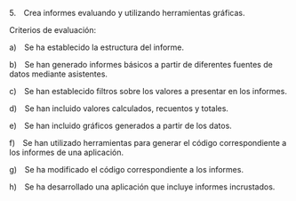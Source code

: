 5. Crea informes evaluando y utilizando herramientas gráficas.

Criterios de evaluación:

a) Se ha establecido la estructura del informe.

b) Se han generado informes básicos a partir de diferentes fuentes de datos mediante asistentes.

c) Se han establecido filtros sobre los valores a presentar en los informes.

d) Se han incluido valores calculados, recuentos y totales.

e) Se han incluido gráficos generados a partir de los datos.

f) Se han utilizado herramientas para generar el código correspondiente a los informes de una aplicación.

g) Se ha modificado el código correspondiente a los informes.

h) Se ha desarrollado una aplicación que incluye informes incrustados.
